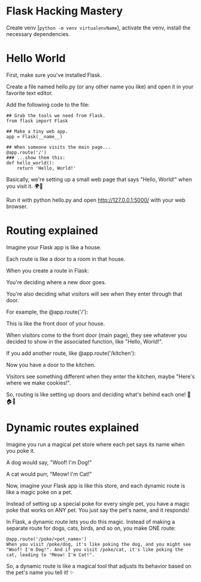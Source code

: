 # Flask Hacking Mastery

Create venv [```python -m venv virtualenvName```], activate the venv, install the necessary dependencies.

# Hello World

First, make sure you've installed Flask.

Create a file named hello.py (or any other name you like) and open it in your favorite text editor.

Add the following code to the file:

``````
## Grab the tools we need from Flask.
from flask import Flask
 
## Make a tiny web app.
app = Flask(__name__)
 
## When someone visits the main page...
@app.route('/')
### ...show them this:
def hello_world():
    return 'Hello, World!'

``````

Basically, we're setting up a small web page that says "Hello, World!" when you visit it. 🌍👋

Run it with python hello.py and open http://127.0.0.1:5000/ with your web browser.

# Routing explained

Imagine your Flask app is like a house.

Each route is like a door to a room in that house.

When you create a route in Flask:

You're deciding where a new door goes.

You're also deciding what visitors will see when they enter through that door.

For example, the @app.route('/'):

This is like the front door of your house.

When visitors come to the front door (main page), they see whatever you decided to show in the associated function, like "Hello, World!".

If you add another route, like @app.route('/kitchen'):

Now you have a door to the kitchen.

Visitors see something different when they enter the kitchen, maybe "Here's where we make cookies!".

So, routing is like setting up doors and deciding what's behind each one! 🚪🏠🍪

# Dynamic routes explained

Imagine you run a magical pet store where each pet says its name when you poke it.

A dog would say, "Woof! I'm Dog!"

A cat would purr, "Meow! I'm Cat!"

Now, imagine your Flask app is like this store, and each dynamic route is like a magic poke on a pet.

Instead of setting up a special poke for every single pet, you have a magic poke that works on ANY pet. You just say the pet's name, and it responds!

In Flask, a dynamic route lets you do this magic. Instead of making a separate route for dogs, cats, birds, and so on, you make ONE route:

```pythonCopy code
@app.route('/poke/<pet_name>')
When you visit /poke/dog, it's like poking the dog, and you might see "Woof! I'm Dog!". And if you visit /poke/cat, it's like poking the cat, leading to "Meow! I'm Cat!".
``````
So, a dynamic route is like a magical tool that adjusts its behavior based on the pet's name you tell it! ✨